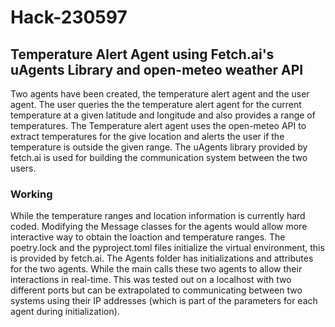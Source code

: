 # Hack-230597
## Temperature Alert Agent using Fetch.ai's uAgents Library and open-meteo weather API

Two agents have been created, the temperature alert agent and the user agent. The user queries the the temperature alert agent for the current temperature at a given latitude and longitude and also provides a range of temperatures. The Temperature alert agent uses the open-meteo API to extract temperatures for the give location and alerts the user if the temperature is outside the given range. The uAgents library provided by fetch.ai is used for building the communication system between the two users. 

### Working 
While the temperature ranges and location information is currently hard coded. Modifying the Message classes for the agents would allow more interactive way to obtain the loaction and temperature ranges.
The poetry.lock and the pyproject.toml files initialize the virtual environment, this is provided by fetch.ai.
The Agents folder has initializations and attributes for the two agents. While the main calls these two agents to allow their interactions in real-time. 
This was tested out on a localhost with two different ports but can be extrapolated to communicating between two systems using their IP addresses (which is part of the parameters for each agent during initialization). 

